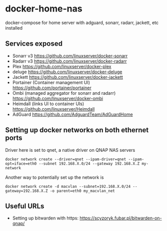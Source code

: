 # docker-home-nas
docker-compose for home server with adguard, sonarr, radarr, jackett, etc installed

## Services exposed

* Sonarr v3 https://github.com/linuxserver/docker-sonarr
* Radarr v3 https://github.com/linuxserver/docker-radarr
* Plex https://github.com/linuxserver/docker-plex
* deluge https://github.com/linuxserver/docker-deluge
* Jackett https://github.com/linuxserver/docker-jackett
* Portainer (Container management UI) https://github.com/portainer/portainer
* Ombi (managed aggregator for sonarr and radarr) https://github.com/linuxserver/docker-ombi
* Heimdall (links UI to container UIs) https://github.com/linuxserver/Heimdall
* AdGuard https://github.com/AdguardTeam/AdGuardHome


## Setting up docker networks on both ethernet ports 
Driver here is set to qnet, a native driver on QNAP NAS servers

```
docker network create --driver=qnet --ipam-driver=qnet --ipam-opt=iface=eth0 --subnet 192.168.X.0/24 --gateway 192.168.X.Z my-network

```

Another way to potentially set up the network is 

```
docker network create -d macvlan --subnet=192.168.X.0/24 --gateway=192.168.X.Z -o parent=eth0 my_macvlan_net

```

## Useful URLs
* Setting up bitwarden with https: https://scyzoryk.fubar.pl/bitwarden-on-qnap/

